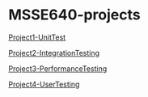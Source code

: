 # MSSE640-projects

[Project1-UnitTest](./Project1-UnitTesting/)

[Project2-IntegrationTesting](./Project2-IntegrationTesting/)

[Project3-PerformanceTesting](./Project3-PerformanceTesting/)

[Project4-UserTesting](./Project4-UserTesting/)